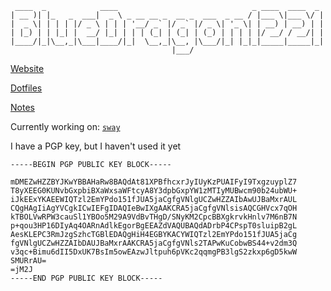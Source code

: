 
<!--
**bluedragon1221/bluedragon1221** is a ✨ _special_ ✨ repository because its `README.md` (this file) appears on your GitHub profile.
-->

```
 ____  _            ____                              _ ____  ____  _
| __ )| |_   _  ___|  _ \ _ __ __ _  __ _  ___  _ __ / |___ \|___ \/ |
|  _ \| | | | |/ _ \ | | | '__/ _` |/ _` |/ _ \| '_ \| | __) | __) | |
| |_) | | |_| |  __/ |_| | | | (_| | (_| | (_) | | | | |/ __/ / __/| |
|____/|_|\__,_|\___|____/|_|  \__,_|\__, |\___/|_| |_|_|_____|_____|_|
                                    |___/
```

[Website](https://bluedragon1221.github.io)

[Dotfiles](https://github.com/bluedragon1221/hm-dots)

[Notes](https://github.com/bluedragon1221/notes)

Currently working on: [`sway`](https://github.com/swaywm/sway)

I have a PGP key, but I haven't used it yet
```
-----BEGIN PGP PUBLIC KEY BLOCK-----

mDMEZwHZZBYJKwYBBAHaRw8BAQdAt81XPBfhcxrJyIUyKzPUAIFyI9TxgzuyplZ7
T8yXEEG0KUNvbGxpbiBXaWxsaWFtcyA8Y3dpbGxpYW1zMTIyMUBwcm90b24ubWU+
iJkEExYKAEEWIQTzl2EmYPdo151fJUA5jaCgfgVNlgUCZwHZZAIbAwUJBaMxrAUL
CQgHAgIiAgYVCgkICwIEFgIDAQIeBwIXgAAKCRA5jaCgfgVNlsisAQCGHVcx7qOH
kTBOLVwRPW3cauSl1YBOo5M29A9VdBvTHgD/SNyKM2CpcBBXgkrvkHnlv7M6nB7N
p+qou3HP16DIyAq4OARnAdlkEgorBgEEAZdVAQUBAQdADrbP4CPspT0sluipB2gL
AesKLEPC3RmJzgSzhcTGBlEDAQgHiH4EGBYKACYWIQTzl2EmYPdo151fJUA5jaCg
fgVNlgUCZwHZZAIbDAUJBaMxrAAKCRA5jaCgfgVNls2TAPwKuCobwBS44+v2dm3Q
v3qc+Bimu6dII5DxUK7BsIm5owEAzwJltpuh6pVKc2qqmgPB3lgS2zkxp6gD5kwW
SMURrAU=
=jM2J
-----END PGP PUBLIC KEY BLOCK-----
```
